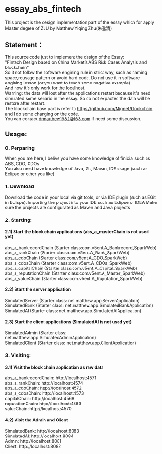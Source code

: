# essay_abs_fintech

This project is the design implementation part of the essay which for apply Master degree of ZJU by Matthew Yiqing Zhu(朱逸清)

## Statement：

This source code just to implement the design of the Essay:   
"Fintech Design based on China Market’s ABS Risk Cases Analysis and blockchain".     
So it not follow the software engining rule in strict way, such as naming space,reusage pattern or avoid hard code. Do not use it in software engining lesson (or you want to teach some nagetive example).   
And now it's only work for the localhost.   
Warning: the data will lost after the applications restart because it's need simulated some senario in the essay. So do not expacted the data will be restore after restart.   
The blockchain base part is refer to https://github.com/Mignet/blockchain and I do some changing on the code.  
You can contact drmatthew1982@163.com if need some discussion.   

## Usage:

### 0. Perparing
When you are here, I belive you have some knowledge of finicial such as ABS, CDO, CDOs  
You also need have knowledge of Java, Git, Mavan, IDE usage (such as Eclipse or other you like)  

### 1. Download
Download the code in your local via git tools, or via IDE plugin (such as EGit in Eclispe). 
Importing the project into your IDE such as Eclipse or IDEA
Make sure the projects are configurated as Maven and Java projects

### 2. Starting:
#### 2.1) Start the block chain applications (abs_a_masterChain is not used yet)
abs_a_bankrecordChain (Starter class:com.v5ent.A_Bankrecord_SparkWeb)   
abs_a_rankChain (Starter class:com.v5ent.A_Rank_SparkWeb)   
abs_a_cdoChain (Starter class:com.v5ent.A_CDO_SparkWeb)   
abs_a_cdosChain (Starter class:com.v5ent.A_CDOs_SparkWeb)   
abs_a_capitalChain (Starter class:com.v5ent.A_Capital_SparkWeb)  
abs_a_reputationChain (Starter class:com.v5ent.A_Master_SparkWeb)  
abs_a_valueChain (Starter class:com.v5ent.A_Ruputation_SparkWeb)  

#### 2.2) Start the server application
SimulatedServer (Starter class: net.matthew.app.ServerApplication)    
SimulatedBank (Starter class: net.matthew.app.SimulatedBankApplication)    
SimulatedAI (Starter class: net.matthew.app.SimulatedAIApplication)  

#### 2.3) Start the client applications (SimulatedAI is not used yet)
SimulatedAdmin (Starter class: net.matthew.app.SimulatedAdminApplication)    
SimulatedClient (Starter class: net.matthew.app.ClientApplication)  

### 3. Visiting:
#### 3.1) Visit the block chain application as raw data
abs_a_bankrecordChain: http://localhost:4571  
abs_a_rankChain: http://localhost:4574  
abs_a_cdoChain: http://localhost:4572  
abs_a_cdosChain: http://localhost:4573   
capitalChain: http://localhost:4568    
reputationChain: http://localhost:4569    
valueChain: http://localhost:4570  

#### 4.2) Visit the Admin and Client
SimulatedBank: http://localhost:8083    
SimulatedAI: http://localhost:8084   
Admin: http://localhost:8081    
Client: http://localhost:8082    
